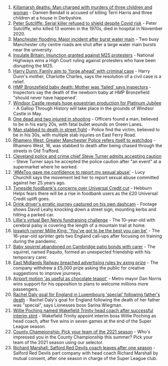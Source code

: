 1. [Killamarsh deaths: Man charged with murders of three children and woman](https://www.bbc.co.uk/news/uk-england-derbyshire-58635995?at_medium=RSS&at_campaign=KARANGA) - Damien Bendall is accused of killing Terri Harris and three children at a house in Derbyshire.
2. [Peter Sutcliffe: Serial killer refused to shield despite Covid risk](https://www.bbc.co.uk/news/uk-england-leeds-58651328?at_medium=RSS&at_campaign=KARANGA) - Peter Sutcliffe, who killed 13 women in the 1970s, died in hospital in November 2020.
3. [Manchester flooding: Major incident after burst water main](https://www.bbc.co.uk/news/uk-england-manchester-58648005?at_medium=RSS&at_campaign=KARANGA) - Two busy Manchester city centre roads are shut after a large water main bursts near the university.
4. [Insulate Britain: Injunction granted against M25 protesters](https://www.bbc.co.uk/news/uk-england-beds-bucks-herts-58649286?at_medium=RSS&at_campaign=KARANGA) - National Highways wins a High Court ruling against protesters who have been disrupting the M25.
5. [Harry Dunn: Family aim to 'forge ahead' with criminal case](https://www.bbc.co.uk/news/uk-england-northamptonshire-58648526?at_medium=RSS&at_campaign=KARANGA) - Harry Dunn's mother, Charlotte Charles, says the resolution of a civil case is a relief.
6. [HMP Bronzefield baby death: Mother was 'failed' says inspectors](https://www.bbc.co.uk/news/uk-england-58646499?at_medium=RSS&at_campaign=KARANGA) - Inspectors say the death of the newborn baby at HMP Bronzefield "should never have happened'.
7. [Windsor Castle reveals huge equestrian production for Platinum Jubilee](https://www.bbc.co.uk/news/uk-england-berkshire-58648797?at_medium=RSS&at_campaign=KARANGA) - A Gallop Through History will take place in the grounds of Windsor Castle in May.
8. [One dead and two injured in shooting](https://www.bbc.co.uk/news/uk-england-london-58648587?at_medium=RSS&at_campaign=KARANGA) - Officers found a man, believed to be in his early 20s, with fatal bullet wounds on Green Lanes.
9. [Man stabbed to death in street fight](https://www.bbc.co.uk/news/uk-england-london-58648586?at_medium=RSS&at_campaign=KARANGA) - Police find the victim, believed to be in his 30s, with multiple stab injuries on East Ferry Road.
10. [Rhamero West: Greater Manchester Police refers itself to watchdog](https://www.bbc.co.uk/news/uk-england-manchester-58649326?at_medium=RSS&at_campaign=KARANGA) - Rhamero West, 16, was stabbed to death after being chased through the streets in Old Trafford.
11. [Cleveland police and crime chief Steve Turner admits accepting caution](https://www.bbc.co.uk/news/uk-england-tees-58637507?at_medium=RSS&at_campaign=KARANGA) - Steve Turner says he accepted the police caution after "an event" at a supermarket where he worked.
12. ['#MeToo gave me confidence to report my sexual abuse'](https://www.bbc.co.uk/news/uk-england-york-north-yorkshire-58624904?at_medium=RSS&at_campaign=KARANGA) - Lucy Churchill says the movement led her to report sexual abuse committed against her 25 years ago.
13. [Tyneside foodbank's concerns over Universal Credit cut](https://www.bbc.co.uk/news/uk-england-tyne-58641993?at_medium=RSS&at_campaign=KARANGA) - Hebburn Helps fears there will be a rise in foodbank users as the £20 Universal Credit uplift goes.
14. [Drink driver's erratic journey captured on his own dashcam](https://www.bbc.co.uk/news/uk-england-bristol-58629745?at_medium=RSS&at_campaign=KARANGA) - Footage shows David Leahy knocking down a street sign, mounting kerbs and hitting a parked car.
15. [Lillie's virtual Ben Nevis fundraising challenge](https://www.bbc.co.uk/news/uk-england-birmingham-58638612?at_medium=RSS&at_campaign=KARANGA) - The 10-year-old with cerebral palsy is covering the length of a mountain trail at home.
16. [Ipswich runner Millie King: 'You've got to be the best you can be'](https://www.bbc.co.uk/news/uk-england-suffolk-58587558?at_medium=RSS&at_campaign=KARANGA) - The 16-year-old sprinter gets two England call-ups after focusing on training during the pandemic.
17. [Baby squirrel abandoned on Cambridge patio bonds with carer](https://www.bbc.co.uk/news/uk-england-cambridgeshire-58599762?at_medium=RSS&at_campaign=KARANGA) - The squirrel, named Paquito, formed an unexpected friendship with his temporary carer.
18. [East Midlands Railway breached advertising rules by axing prize](https://www.bbc.co.uk/news/uk-england-nottinghamshire-58642184?at_medium=RSS&at_campaign=KARANGA) - The company withdrew a £5,000 prize asking the public for creative suggestions to improve journeys.
19. [Airport motion 'as useful as chocolate teapot'](https://www.bbc.co.uk/news/uk-england-bristol-58645455?at_medium=RSS&at_campaign=KARANGA) - Metro mayor Dan Norris wins support for his opposition to plans to welcome millions more passengers.
20. [Rachel Daly goal for England in Luxembourg 'special' following father's death](https://www.bbc.co.uk/sport/football/58646350?at_medium=RSS&at_campaign=KARANGA) - Rachel Daly's goal for England following the death of her father was "special", says Lionesses boss Sarina Wiegman.
21. [Willie Poching named Wakefield Trinity head coach after successful interim stint](https://www.bbc.co.uk/sport/rugby-league/58651578?at_medium=RSS&at_campaign=KARANGA) - Wakefield Trinity appoint interim boss Willie Poching as head coach, after five wins in seven games at the end of the Super League season.
22. [County Championship: Pick your team of the 2021 season](https://www.bbc.co.uk/sport/cricket/58501962?at_medium=RSS&at_campaign=KARANGA) - Who's impressed you in the County Championship this summer? Pick your team of the 2021 season using our selector.
23. [Richard Marshall: Salford Red Devils coach leaves after one season](https://www.bbc.co.uk/sport/rugby-league/58650590?at_medium=RSS&at_campaign=KARANGA) - Salford Red Devils part company with head coach Richard Marshall by mutual consent, after one season in charge of the Super League club.
